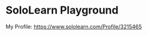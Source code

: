 <!-- # defensive-degu -->
# SoloLearn Playground

My Profile: https://www.sololearn.com/Profile/3215465
